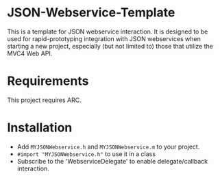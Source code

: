 JSON-Webservice-Template
========================

This is a template for JSON webservice interaction. It is designed to be used for rapid-prototyping integration with JSON webservices when starting a new project, especially (but not limited to) those that utilize the MVC4 Web API.


Requirements
========================

This project requires ARC.


Installation
========================

- Add `MYJSONWebservice.h` and `MYJSONWebservice.m` to your project.
- `#import "MYJSONWebservice.h"` to use it in a class
- Subscribe to the 'WebserviceDelegate' to enable delegate/callback interaction.
